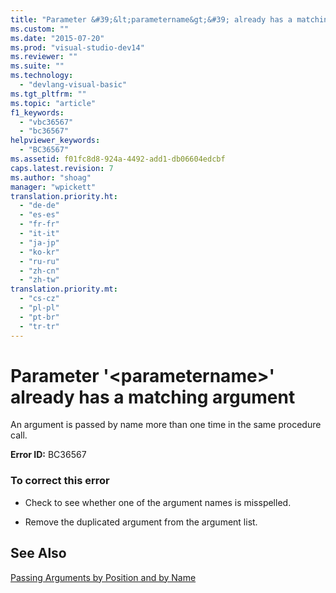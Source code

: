 ```yaml
---
title: "Parameter &#39;&lt;parametername&gt;&#39; already has a matching argument"
ms.custom: ""
ms.date: "2015-07-20"
ms.prod: "visual-studio-dev14"
ms.reviewer: ""
ms.suite: ""
ms.technology: 
  - "devlang-visual-basic"
ms.tgt_pltfrm: ""
ms.topic: "article"
f1_keywords: 
  - "vbc36567"
  - "bc36567"
helpviewer_keywords: 
  - "BC36567"
ms.assetid: f01fc8d8-924a-4492-add1-db06604edcbf
caps.latest.revision: 7
ms.author: "shoag"
manager: "wpickett"
translation.priority.ht: 
  - "de-de"
  - "es-es"
  - "fr-fr"
  - "it-it"
  - "ja-jp"
  - "ko-kr"
  - "ru-ru"
  - "zh-cn"
  - "zh-tw"
translation.priority.mt: 
  - "cs-cz"
  - "pl-pl"
  - "pt-br"
  - "tr-tr"
---
```

# Parameter &#39;&lt;parametername&gt;&#39; already has a matching argument
An argument is passed by name more than one time in the same procedure call.  
  
 **Error ID:** BC36567  
  
### To correct this error  
  
-   Check to see whether one of the argument names is misspelled.  
  
-   Remove the duplicated argument from the argument list.  
  
## See Also  
 [Passing Arguments by Position and by Name](../Topic/Passing%20Arguments%20by%20Position%20and%20by%20Name%20\(Visual%20Basic\).md)